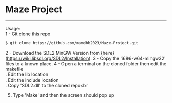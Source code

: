 # Maze Project
---

Usage:<br>
1 - Git clone this repo<br>
```bash
$ git clone https://github.com/mamebb2023/Maze-Project.git
```
2 - Download the SDL2 MinGW Version from {here}(https://wiki.libsdl.org/SDL2/Installation).
3 - Copy the 'i686-w64-mingw32' files to a known place.
4 - Open a terminal on the cloned folder then edit the makefile<br>
      . Edit the lib location<br>
      . Edit the include location<br>
      . Copy 'SDL2.dll' to the cloned repo<br

  5. Type 'Make' and then the screen should pop up<br>
